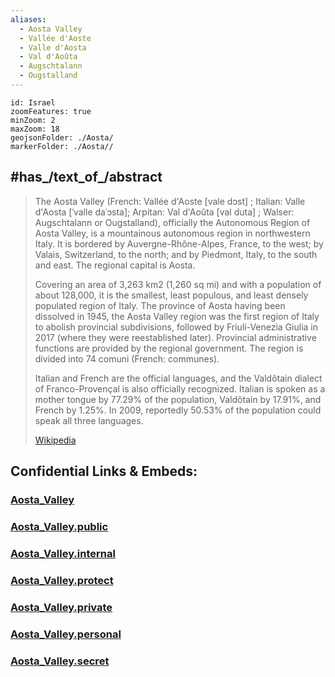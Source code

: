```yaml
---
aliases:
  - Aosta Valley
  - Vallée d'Aoste
  - Valle d'Aosta
  - Val d'Aoûta
  - Augschtalann
  - Ougstalland
---
```


```leaflet
id: Israel
zoomFeatures: true 
minZoom: 2 
maxZoom: 18
geojsonFolder: ./Aosta/
markerFolder: ./Aosta//
```



## #has_/text_of_/abstract  


> The Aosta Valley (French: Vallée d'Aoste [vale dɔst] ; Italian: Valle d'Aosta [ˈvalle daˈɔsta]; Arpitan: Val d'Aoûta [val duta] ; Walser: Augschtalann or Ougstalland), 
> officially the Autonomous Region of Aosta Valley, 
> is a mountainous autonomous region in northwestern Italy. 
> It is bordered by Auvergne-Rhône-Alpes, France, to the west; 
> by Valais, Switzerland, to the north; 
> and by Piedmont, Italy, to the south and east. 
> The regional capital is Aosta.
>
> Covering an area of 3,263 km2 (1,260 sq mi) and with a population of about 128,000, 
> it is the smallest, least populous, and least densely populated region of Italy. 
> The province of Aosta having been dissolved in 1945, 
> the Aosta Valley region was the first region of Italy to abolish provincial subdivisions, 
> followed by Friuli-Venezia Giulia in 2017 (where they were reestablished later). 
> Provincial administrative functions are provided by the regional government. 
> The region is divided into 74 comuni (French: communes).
>
> Italian and French are the official languages, 
> and the Valdôtain dialect of Franco-Provençal is also officially recognized. 
> Italian is spoken as a mother tongue by 77.29% of the population, 
> Valdôtain by 17.91%, and French by 1.25%. 
> In 2009, reportedly 50.53% of the population could speak all three languages.
>
> [Wikipedia](https://en.wikipedia.org/wiki/Aosta%20Valley) 


## Confidential Links & Embeds: 

### [Aosta_Valley](/_Standards/Earth/Continent/Europe/Europe~South/Italy/regions~Italy/Aosta_Valley.md) 

### [Aosta_Valley.public](/_public/Earth/Continent/Europe/Europe~South/Italy/regions~Italy/Aosta_Valley.public.md) 

### [Aosta_Valley.internal](/_internal/Earth/Continent/Europe/Europe~South/Italy/regions~Italy/Aosta_Valley.internal.md) 

### [Aosta_Valley.protect](/_protect/Earth/Continent/Europe/Europe~South/Italy/regions~Italy/Aosta_Valley.protect.md) 

### [Aosta_Valley.private](/_private/Earth/Continent/Europe/Europe~South/Italy/regions~Italy/Aosta_Valley.private.md) 

### [Aosta_Valley.personal](/_personal/Earth/Continent/Europe/Europe~South/Italy/regions~Italy/Aosta_Valley.personal.md) 

### [Aosta_Valley.secret](/_secret/Earth/Continent/Europe/Europe~South/Italy/regions~Italy/Aosta_Valley.secret.md)

